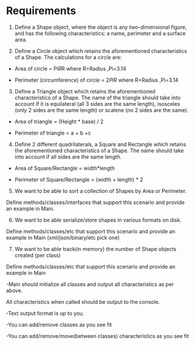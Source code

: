 # Requirements
1. Define a Shape object, where the object is any two-dimensional figure, and has the following characteristics: a name, perimeter and a surface area.


2. Define a Circle object which retains the aforementioned characteristics of a Shape. The calculations for a circle are:

- Area of circle = Pi*R*R  where R=Radius ,Pi=3.14

- Perimeter (circumference) of circle = 2*Pi*R where R=Radius ,Pi=3.14



3. Define a Triangle object which retains the aforementioned characteristics of a Shape. The name of the triangle should take into account if it is equilateral (all 3 sides are the same length), isosceles (only 2 sides are the same length) or scalene (no 2 sides are the same).

- Area of triangle = (Height * base) / 2

- Perimeter of triangle = a + b +c



4. Define 2 different quadrilaterals, a Square and Rectangle which retains the aforementioned characteristics of a Shape. The name should take into account if all sides are the same length.

  - Area of Square/Rectangle = width*length

  - Perimeter of Square/Rectangle = (width + length) * 2



5. We want to be able to sort a collection of Shapes by Area or Perimeter.

  Define methods/classes/interfaces that support this scenario and provide an example in Main.

  

6. We want to be able serialize/store shapes in various formats on disk.

  Define methods/classes/etc that support this scenario and provide an example in Main (xml/json/binary/etc pick one)

  

7. We want to be able track(in memory) the number of Shape objects created (per class)

  Define methods/classes/etc that support this scenario and provide an example in Main



-Main should initialize all classes and output all characteristics as per above.

 All characteristics when called should be output to the console.

-Text output format is up to you.

-You can add/remove classes as you see fit 

-You can add/remove/move(between classes) characteristics as you see fit 
